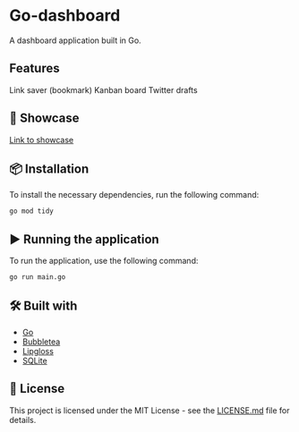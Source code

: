 # Go-dashboard

A dashboard application built in Go.

## Features

Link saver (bookmark)
Kanban board
Twitter drafts

## 🚀 Showcase

[Link to showcase]()

## 📦 Installation

To install the necessary dependencies, run the following command:

```bash
go mod tidy
```

## ▶️ Running the application

To run the application, use the following command:

```bash
go run main.go
```

## 🛠️ Built with

* [Go](https://go.dev/)
* [Bubbletea](https://github.com/charmbracelet/bubbletea)
* [Lipgloss](https://github.com/charmbracelet/lipgloss)
* [SQLite](https://www.sqlite.org/)

## 📄 License

This project is licensed under the MIT License - see the [LICENSE.md](LICENSE.md) file for details.
